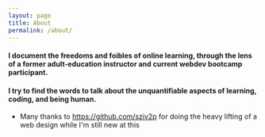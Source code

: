```yaml
---
layout: page
title: About
permalink: /about/
---
```


#### I document the freedoms and foibles of online learning, through the lens of a former adult-education instructor and current webdev bootcamp participant.

#### I try to find the words to talk about the unquantifiable aspects of learning, coding, and being human.



- Many thanks to https://github.com/sziv2p for doing the heavy lifting of a web design while I'm still new at this
